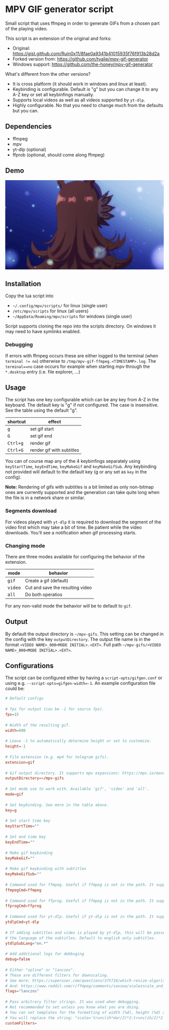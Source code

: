 # MPV GIF generator script

Small script that uses ffmpeg in order to generate GIFs from a chosen part of the playing video.

This script is an extension of the original and forks:
- Original: https://gist.github.com/Ruin0x11/8fae0a9341b41015935f76f913b28d2a
- Forked version from: https://github.com/tyalie/mpv-gif-generator
- Windows support: https://github.com/the-honey/mpv-gif-generator

What's different from the other versions?
- It is cross platform (it should work in windows and linux at least).
- Keybinding is configurable. Default is "g" but you can change it to any A-Z key or set all keybinfings
  manually.
- Supports local videos as well as all videos supported by `yt-dlp`.
- Highly configurable. No that you need to change much from the defaults but you can.

## Dependencies
- ffmpeg
- mpv
- yt-dlp (optional)
- ffprob (optional, should come along ffmpeg)

## Demo
![rice](img/🍚.gif)

## Installation

Copy the lua script into
- `~/.config/mpv/scripts/` for linux (single user)
- `/etc/mpv/scripts` for linux (all users)
- `~/AppData/Roaming/mpv/scripts` for windows (single user)

Script supports cloning the repo into the scripts directory. On windows it may need to have
symlinks enabled.

### Debugging

If errors with ffmpeg occurs these are either logged to the terminal (when `terminal != no`) otherwise to `/tmp/mpv-gif-ffmpeg.<TIMESTAMP>.log`. The `terminal==no` case occurs for example when
starting mpv through the `*.desktop` entry (i.e. file explorer, …)

## Usage

The script has one key configurable which can be any key from A-Z in the keyboard. The default key is "g" if not configured. The case is insensitive. See the table using the default "g".

| shortcut          | effect                    |
| ----------------- | ------------------------- |
| <kbd>g</kbd>      | set gif start             |
| <kbd>G</kbd>      | set gif end               |
| <kbd>Ctrl+g</kbd> | render gif                |
| <kbd>Ctrl+G</kbd> | render gif with subtitles |

You can of course map any of the 4 keybinfings separately using `keyStartTime`, `keyEndTime`, `keyMakeGif` and `keyMakeGifSub`. Any keybinding not provided will default to the default key (g or any set as `key` in the config).

**Note:** Rendering of gifs with subtitles is a bit limited as only non-bitmap ones are currently supported and the generation can take quite long when the file is in a network share or similar.

### Segments download

For videos played with `yt-dlp` it is required to download the segment of the video first which may take a bit of time. Be patient while the video downloads. You'll see a notification when gif processing starts.

### Changing mode
There are three modes available for configuring the behavior of the extension.

| mode              | behavior                         |
| ----------------- | ---------------------------------|
| <kbd>gif</kbd>    | Create a gif (default)           |
| <kbd>video</kbd>  | Cut and save the resulting video |
| <kbd>all</kbd>    | Do both operatios                |

For any non-valid mode the behavior will be to default to `gif`.

## Output
By default the output directory is `~/mpv-gifs`. This setting can be changed in the config with the key `outputDirectory`.
The output file name is in the format `<VIDEO NAME>_000<MODE INITIAL>.<EXT>`. Full path `~/mpv-gifs/<VIDEO NAME>_000<MODE INITIAL>.<EXT>`.

## Configurations
The script can be configured either by having a `script-opts/gifgen.conf` or using e.g. `--script-opts=gifgen-width=-1`. An example configuration file could be:

```conf
# Default configs

# fps for output (can be -1 for source fps).
fps=15

# Width of the resulting gif.
width=600

# Leave -1 to automatically determine height or set to customize.
height=-1

# File extension (e.g. mp4 for telegram gifs).
extension=gif

# Gif output directory. It supports mpv expansions: https://mpv.io/manual/master/#paths
outputDirectory=~/mpv-gifs

# Set mode use to work with. Available 'gif', 'video' and 'all'.
mode=gif

# Set keybinding. See more in the table above.
key=g

# Set start time key
keyStartTime=""

# Set end time key
keyEndTime=""

# Make gif keybinding
keyMakeGif=""

# Make gif keybinding with subtitles
keyMakeGifSub=""

# Command used for ffmpeg. Useful if ffmpeg is not in the path. It supports mpv expansions.
ffmpegCmd=ffmpeg

# Command used for ffprog. Useful if ffmpeg is not in the path. It supports mpv expansions.
ffprogCmd=ffprog

# Command used for yt-dlp. Useful if yt-dlp is not in the path. It supports mpv expansions.
ytdlpCmd=yt-dlp

# If adding subtitles and video is played by yt-dlp, this will be passed to yt-dlp to filter
# the language of the subtitles. Default to english only subtitles.
ytdlpSubLang="en.*"

# Add additional logs for debbuging
debug=false

# Either "spline" or "lanczos".
# These are different filters for downscaling.
# See more: https://superuser.com/questions/375718/which-resize-algorithm-to-choose-for-videos/375726#375726
# And: https://www.reddit.com/r/ffmpeg/comments/saxswa/scalezscale_and_lanczosspline
flags="lanczos"

# Pass arbitrary filter strings. It was used when debugging.
# Not recommended to set unless you know what you are doing.
# You can set templates for the formatting of width (%d), height (%d) and flags (%s) in that order.
# You will replace the string: "scale='trunc(ih*dar/2)*2:trunc(ih/2)*2',setsar=1/1,scale=%d:%d:flags=%s"
customFilters=
```
